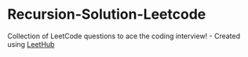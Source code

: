 # Recursion-Solution-Leetcode
Collection of LeetCode questions to ace the coding interview! - Created using [LeetHub](https://github.com/QasimWani/LeetHub)

